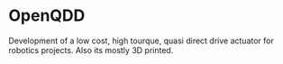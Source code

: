# OpenQDD
Development of a low cost, high tourque, quasi direct drive actuator for robotics projects. Also its mostly 3D printed.
